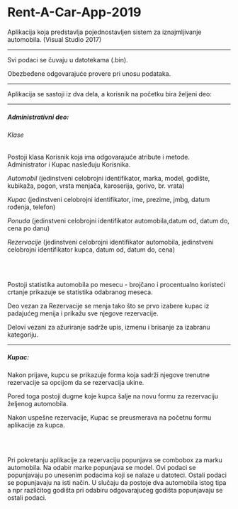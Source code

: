 # Rent-A-Car-App-2019
Aplikacija koja predstavlja pojednostavljen sistem za iznajmljivanje automobila. (Visual Studio 2017)
<hr>

Svi podaci se čuvaju u datotekama (.bin).

Obezbeđene odgovarajuće provere pri unosu podataka.
<hr>
Aplikacija se sastoji iz dva dela, a korisnik na početku bira željeni deo:
<hr>

<h5>Administrativni deo:</h5>

<h6>Klase</h6>

Postoji klasa Korisnik koja ima odgovarajuće atribute  i metode. Administrator i Kupac nasleđuju Korisnika. 


<i>Automobil</i> (jedinstveni celobrojni identifikator, marka, model, godište, kubikaža, pogon, vrsta menjača, karoserija, gorivo, br. vrata)


<i>Kupac</i> (jedinstveni celobrojni identifikator, ime, prezime, jmbg, datum rođenja, telefon) 


<i>Ponuda</i> (jedinstveni celobrojni identifikator automobila,datum od, datum do, cena po danu)


<i>Rezervacije</i> (jedinstveni celobrojni identifikator automobila, jedinstveni celobrojni identifikator kupca, datum od, datum do, cena) 

<br>
<br>

Postoji statistika automobila po mesecu - brojčano i procentualno koristeći crtanje prikazuje se statistika odabranog meseca. 


Deo vezan za Rezervacije se menja tako što se prvo izabere kupac iz padajućeg menija i prikažu sve njegove rezervacije. 


Delovi vezani za ažuriranje sadrže upis, izmenu i brisanje za izabranu kategoriju. 

<hr>
<h5>Kupac:</h5>

Nakon prijave, kupcu se prikazuje forma koja sadrži njegove trenutne rezervacije sa opcijom da se rezervacija ukine. 

Pored toga postoji dugme koje kupca šalje na novu formu za rezervaciju željenog automobila.

Nakon uspešne rezervacije, Kupac se preusmerava na početnu formu aplikacije za kupca.

<br>
<br>

Pri pokretanju aplikacije za rezervaciju popunjava se combobox  za marku automobila. 
Na odabir marke popunjava se model. Ovi podaci se popunjavaju po unesenim podacima koji se nalaze u datoteci. 
Ostali podaci se popunjavaju na isti način. U slučaju da postoje dva automobila istog tipa a npr različitog godišta pri odabiru odgovarajućeg godišta popunjavaju se ostali podaci. 
